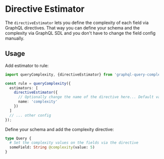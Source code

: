 # Directive Estimator

The `directiveEstimator` lets you define the complexity of each field via GraphQL directives. 
That way you can define your schema and the complexity via GraphQL SDL and you don't have to 
change the field config manually.

## Usage

Add estimator to rule:

```typescript
import queryComplexity, {directiveEstimator} from 'graphql-query-complexity';

const rule = queryComplexity({
  estimators: [
    directiveEstimator({
      // Optionally change the name of the directive here... Default value is `complexity`
      name: 'complexity'
    })
  ]
  // ... other config
});
```

Define your schema and add the complexity directive: 

```graphql
type Query {
  # Set the complexity values on the fields via the directive
  someField: String @complexity(value: 5)
}
```
